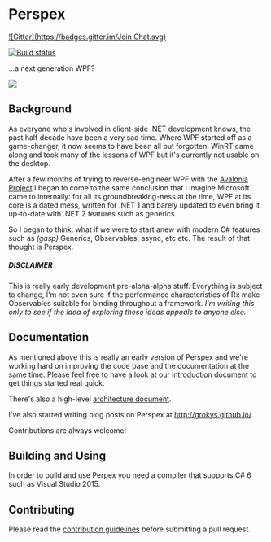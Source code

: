 # Perspex #
[![Gitter](https://badges.gitter.im/Join Chat.svg)](https://gitter.im/grokys/Perspex?utm_source=badge&utm_medium=badge&utm_campaign=pr-badge&utm_content=badge)

[![Build status](https://ci.appveyor.com/api/projects/status/hubk3k0w9idyibfg/branch/master?svg=true)](https://ci.appveyor.com/project/grokys/perspex/branch/master)

...a next generation WPF?

![](Docs/screen.png)

## Background ##

As everyone who's involved in client-side .NET development knows, the past half decade have been a
very sad time. Where WPF started off as a game-changer, it now seems to have been all but forgotten.
WinRT came along and took many of the lessons of WPF but it's currently not usable on the desktop.

After a few months of trying to reverse-engineer WPF with the [Avalonia Project](https://github.com/grokys/Avalonia) I began to come to the same conclusion that I imagine Microsoft
came to internally: for all its groundbreaking-ness at the time, WPF at its core is a dated mess,
written for .NET 1 and barely updated to even bring it up-to-date with .NET 2 features such as
generics.

So I began to think: what if we were to start anew with modern C# features such as *(gasp)*
Generics, Observables, async, etc etc. The result of that thought is Perspex.

##### DISCLAIMER
This is really early development pre-alpha-alpha stuff. Everything is subject to
change, I'm not even sure if the performance characteristics of Rx make Observables suitable for
binding throughout a framework. *I'm writing this only to see if the idea of exploring these ideas
appeals to anyone else.*

## Documentation
As mentioned above this is really an early version of Perspex and we're working hard on improving the code base and the documentation at the same time. Please feel free to have a look at our [introduction document](Docs/intro.md) to get things started real quick.

There's also a high-level [architecture document](Docs/architecture.md).

I've also started writing blog posts on Perspex at http://grokys.github.io/.

Contributions are always welcome!

## Building and Using
In order to build and use Perpex you need a compiler that supports C# 6 such as Visual Studio 2015.

## Contributing ##

Please read the [contribution guidelines](Docs/contributing.md) before submitting a pull request.
